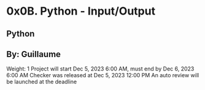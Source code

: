 # 0x0B. Python - Input/Output
## Python
##  By: Guillaume
 Weight: 1
 Project will start Dec 5, 2023 6:00 AM, must end by Dec 6, 2023 6:00 AM
 Checker was released at Dec 5, 2023 12:00 PM
 An auto review will be launched at the deadline
